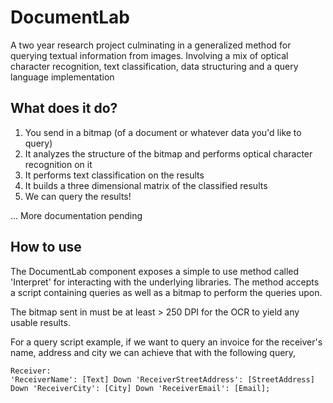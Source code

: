 # DocumentLab
A two year research project culminating in a generalized method for querying textual information from images. Involving a mix of optical character recognition, text classification, data structuring and a query language implementation

## What does it do?

1. You send in a bitmap (of a document or whatever data you'd like to query)
2. It analyzes the structure of the bitmap and performs optical character recognition on it
3. It performs text classification on the results
4. It builds a three dimensional matrix of the classified results
5. We can query the results!

... More documentation pending

## How to use

The DocumentLab component exposes a simple to use method called 'Interpret' for interacting with the underlying libraries. The method accepts a script containing queries as well as a bitmap to perform the queries upon.

The bitmap sent in must be at least > 250 DPI for the OCR to yield any usable results.

For a query script example, if we want to query an invoice for the receiver's name, address and city we can achieve that with the following query,
```
Receiver:
'ReceiverName': [Text] Down 'ReceiverStreetAddress': [StreetAddress] Down 'ReceiverCity': [City] Down 'ReceiverEmail': [Email];
```
